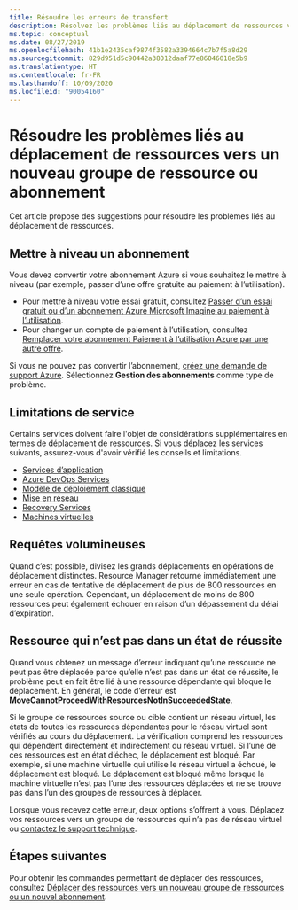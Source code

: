 ```yaml
---
title: Résoudre les erreurs de transfert
description: Résolvez les problèmes liés au déplacement de ressources vers un nouveau groupe de ressource ou un nouvel abonnement.
ms.topic: conceptual
ms.date: 08/27/2019
ms.openlocfilehash: 41b1e2435caf9874f3582a3394664c7b7f5a8d29
ms.sourcegitcommit: 829d951d5c90442a38012daaf77e86046018e5b9
ms.translationtype: HT
ms.contentlocale: fr-FR
ms.lasthandoff: 10/09/2020
ms.locfileid: "90054160"
---
```

# <a name="troubleshoot-moving-azure-resources-to-new-resource-group-or-subscription"></a>Résoudre les problèmes liés au déplacement de ressources vers un nouveau groupe de ressource ou abonnement

Cet article propose des suggestions pour résoudre les problèmes liés au déplacement de ressources.

## <a name="upgrade-a-subscription"></a>Mettre à niveau un abonnement

Vous devez convertir votre abonnement Azure si vous souhaitez le mettre à niveau (par exemple, passer d’une offre gratuite au paiement à l’utilisation).

* Pour mettre à niveau votre essai gratuit, consultez [Passer d’un essai gratuit ou d’un abonnement Azure Microsoft Imagine au paiement à l’utilisation](../../cost-management-billing/manage/upgrade-azure-subscription.md).
* Pour changer un compte de paiement à l’utilisation, consultez [Remplacer votre abonnement Paiement à l’utilisation Azure par une autre offre](../../cost-management-billing/manage/switch-azure-offer.md).

Si vous ne pouvez pas convertir l’abonnement, [créez une demande de support Azure](../../azure-portal/supportability/how-to-create-azure-support-request.md). Sélectionnez **Gestion des abonnements** comme type de problème.

## <a name="service-limitations"></a>Limitations de service

Certains services doivent faire l'objet de considérations supplémentaires en termes de déplacement de ressources. Si vous déplacez les services suivants, assurez-vous d'avoir vérifié les conseils et limitations.

* [Services d’application](./move-limitations/app-service-move-limitations.md)
* [Azure DevOps Services](/azure/devops/organizations/billing/change-azure-subscription?toc=/azure/azure-resource-manager/toc.json)
* [Modèle de déploiement classique](./move-limitations/classic-model-move-limitations.md)
* [Mise en réseau](./move-limitations/networking-move-limitations.md)
* [Recovery Services](../../backup/backup-azure-move-recovery-services-vault.md?toc=/azure/azure-resource-manager/toc.json)
* [Machines virtuelles](./move-limitations/virtual-machines-move-limitations.md)

## <a name="large-requests"></a>Requêtes volumineuses

Quand c’est possible, divisez les grands déplacements en opérations de déplacement distinctes. Resource Manager retourne immédiatement une erreur en cas de tentative de déplacement de plus de 800 ressources en une seule opération. Cependant, un déplacement de moins de 800 ressources peut également échouer en raison d’un dépassement du délai d’expiration.

## <a name="resource-not-in-succeeded-state"></a>Ressource qui n’est pas dans un état de réussite

Quand vous obtenez un message d’erreur indiquant qu’une ressource ne peut pas être déplacée parce qu’elle n’est pas dans un état de réussite, le problème peut en fait être lié à une ressource dépendante qui bloque le déplacement. En général, le code d’erreur est **MoveCannotProceedWithResourcesNotInSucceededState**.

Si le groupe de ressources source ou cible contient un réseau virtuel, les états de toutes les ressources dépendantes pour le réseau virtuel sont vérifiés au cours du déplacement. La vérification comprend les ressources qui dépendent directement et indirectement du réseau virtuel. Si l’une de ces ressources est en état d’échec, le déplacement est bloqué. Par exemple, si une machine virtuelle qui utilise le réseau virtuel a échoué, le déplacement est bloqué. Le déplacement est bloqué même lorsque la machine virtuelle n’est pas l’une des ressources déplacées et ne se trouve pas dans l’un des groupes de ressources à déplacer.

Lorsque vous recevez cette erreur, deux options s’offrent à vous. Déplacez vos ressources vers un groupe de ressources qui n’a pas de réseau virtuel ou [contactez le support technique](../../azure-portal/supportability/how-to-create-azure-support-request.md).

## <a name="next-steps"></a>Étapes suivantes

Pour obtenir les commandes permettant de déplacer des ressources, consultez [Déplacer des ressources vers un nouveau groupe de ressources ou un nouvel abonnement](move-resource-group-and-subscription.md).
